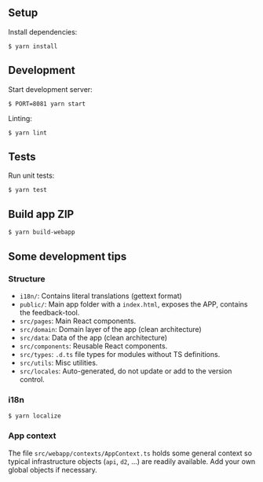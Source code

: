 ## Setup

Install dependencies:

```
$ yarn install
```

## Development

Start development server:

```
$ PORT=8081 yarn start
```

Linting:

```
$ yarn lint
```

## Tests

Run unit tests:

```
$ yarn test
```

## Build app ZIP

```
$ yarn build-webapp
```

## Some development tips

### Structure

-   `i18n/`: Contains literal translations (gettext format)
-   `public/`: Main app folder with a `index.html`, exposes the APP, contains the feedback-tool.
-   `src/pages`: Main React components.
-   `src/domain`: Domain layer of the app (clean architecture)
-   `src/data`: Data of the app (clean architecture)
-   `src/components`: Reusable React components.
-   `src/types`: `.d.ts` file types for modules without TS definitions.
-   `src/utils`: Misc utilities.
-   `src/locales`: Auto-generated, do not update or add to the version control.

### i18n

```
$ yarn localize
```

### App context

The file `src/webapp/contexts/AppContext.ts` holds some general context so typical infrastructure objects (`api`, `d2`, ...) are readily available. Add your own global objects if necessary.
